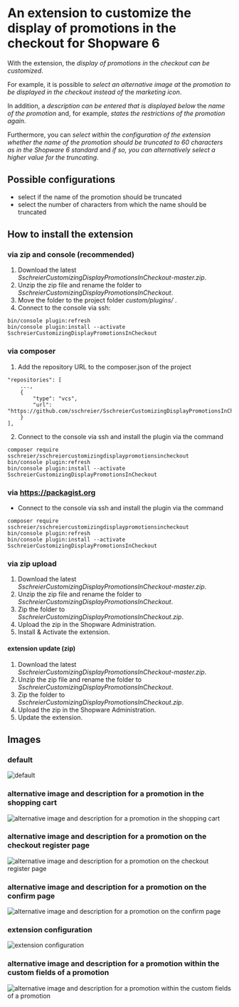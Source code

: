 # An extension to customize the display of promotions in the checkout for Shopware 6

With the extension, the _display of promotions in_ the _checkout can be customized_.

For example, it is possible to _select an alternative image at_ the _promotion to be displayed in the checkout instead of_ the _marketing icon_.

In addition, a _description can be entered that is displayed below_ the _name of the promotion_ and, for example, _states the restrictions of the promotion again_.

Furthermore, you can _select within_ the _configuration of the extension whether the name of the promotion should be truncated to 60 characters as in the Shopware 6 standard_ and _if so, you can alternatively select a higher value for the truncating_.

## Possible configurations
- select if the name of the promotion should be truncated
- select the number of characters from which the name should be truncated

## How to install the extension
### via zip and console (recommended)
1. Download the latest _SschreierCustomizingDisplayPromotionsInCheckout-master.zip_.
2. Unzip the zip file and rename the folder to _SschreierCustomizingDisplayPromotionsInCheckout_.
3. Move the folder to the project folder _custom/plugins/_ .
4. Connect to the console via ssh:

```
bin/console plugin:refresh
bin/console plugin:install --activate SschreierCustomizingDisplayPromotionsInCheckout
```

### via composer
1. Add the repository URL to the composer.json of the project
```
"repositories": [
    ...,
    {
        "type": "vcs",
        "url": "https://github.com/sschreier/SschreierCustomizingDisplayPromotionsInCheckout"
    }
],
```

2. Connect to the console via ssh and install the plugin via the command
```
composer require sschreier/sschreiercustomizingdisplaypromotionsincheckout
bin/console plugin:refresh
bin/console plugin:install --activate SschreierCustomizingDisplayPromotionsInCheckout
```

### via https://packagist.org
- Connect to the console via ssh and install the plugin via the command
```
composer require sschreier/sschreiercustomizingdisplaypromotionsincheckout
bin/console plugin:refresh
bin/console plugin:install --activate SschreierCustomizingDisplayPromotionsInCheckout
```

### via zip upload
1. Download the latest _SschreierCustomizingDisplayPromotionsInCheckout-master.zip_.
2. Unzip the zip file and rename the folder to _SschreierCustomizingDisplayPromotionsInCheckout_.
3. Zip the folder to _SschreierCustomizingDisplayPromotionsInCheckout.zip_.
4. Upload the zip in the Shopware Administration.
5. Install & Activate the extension.

#### extension update (zip)
1. Download the latest _SschreierCustomizingDisplayPromotionsInCheckout-master.zip_.
2. Unzip the zip file and rename the folder to _SschreierCustomizingDisplayPromotionsInCheckout_.
3. Zip the folder to _SschreierCustomizingDisplayPromotionsInCheckout.zip_.
4. Upload the zip in the Shopware Administration.
5. Update the extension.

## Images

### default

![default](https://www.sebastianschreier.de/plugins/SschreierCustomizingDisplayPromotionsInCheckout/SschreierCustomizingDisplayPromotionsInCheckout-Image6.jpg)

### alternative image and description for a promotion in the shopping cart

![alternative image and description for a promotion in the shopping cart](https://www.sebastianschreier.de/plugins/SschreierCustomizingDisplayPromotionsInCheckout/SschreierCustomizingDisplayPromotionsInCheckout-Image1.jpg)

### alternative image and description for a promotion on the checkout register page

![alternative image and description for a promotion on the checkout register page](https://www.sebastianschreier.de/plugins/SschreierCustomizingDisplayPromotionsInCheckout/SschreierCustomizingDisplayPromotionsInCheckout-Image2.jpg)

### alternative image and description for a promotion on the confirm page

![alternative image and description for a promotion on the confirm page](https://www.sebastianschreier.de/plugins/SschreierCustomizingDisplayPromotionsInCheckout/SschreierCustomizingDisplayPromotionsInCheckout-Image3.jpg)

### extension configuration

![extension configuration](https://www.sebastianschreier.de/plugins/SschreierCustomizingDisplayPromotionsInCheckout/SschreierCustomizingDisplayPromotionsInCheckout-Image4.jpg)

### alternative image and description for a promotion within the custom fields of a promotion

![alternative image and description for a promotion within the custom fields of a promotion](https://www.sebastianschreier.de/plugins/SschreierCustomizingDisplayPromotionsInCheckout/SschreierCustomizingDisplayPromotionsInCheckout-Image5.jpg)

